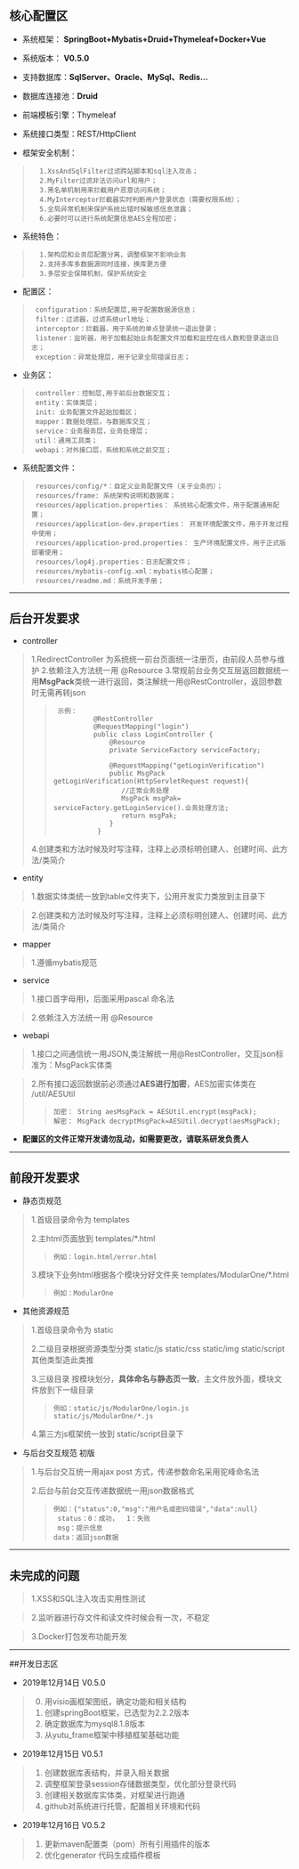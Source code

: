 ## 核心配置区

* 系统框架： **SpringBoot+Mybatis+Druid+Thymeleaf+Docker+Vue**

* 系统版本： **V0.5.0**

* 支持数据库：**SqlServer、Oracle、MySql、Redis...**

* 数据库连接池：**Druid**

* 前端模板引擎：Thymeleaf

* 系统接口类型：REST/HttpClient

* 框架安全机制：
>       1.XssAndSqlFilter过滤跨站脚本和sql注入攻击；
>       2.MyFilter过滤非法访问url和用户；
>       3.黑名单机制用来拦截用户恶意访问系统；
>       4.MyInterceptor拦截器实时判断用户登录状态（需要权限系统）；
>       5.全局异常机制来保护系统出错时候敏感信息泄露；
>       6.必要时可以进行系统配置信息AES全程加密；
 
* 系统特色：
>       1.架构层和业务层配置分离，调整框架不影响业务
>       2.支持多库多数据源同时连接，换库更方便
>       3.多层安全保障机制，保护系统安全 

* 配置区：    
>      configuration：系统配置层,用于配置数据源信息；
>      filter：过滤器，过滤系统url地址；
>      interceptor：拦截器，用于系统的单点登录统一退出登录；
>      listener：监听器，用于加载起始业务配置文件加载和监控在线人数和登录退出日志；
>      exception：异常处理层，用于记录全局错误日志；

* 业务区：  
>      controller：控制层,用于前后台数据交互；
>      entity：实体类层；
>      init: 业务配置文件起始加载区；
>      mapper：数据处理层，与数据库交互；
>      service：业务服务层，业务处理层；
>      util：通用工具类；
>      webapi：对外接口层，系统和系统之前交互；

* 系统配置文件：
>      resources/config/*：自定义业务配置文件（关于业务的）；
>      resources/frame: 系统架构说明和数据库；
>      resources/application.properties： 系统核心配置文件，用于配置通用配置；
>      resources/application-dev.properties： 开发环境配置文件，用于开发过程中使用；
>      resources/application-prod.properties： 生产环境配置文件，用于正式版部署使用；
>      resources/log4j.properties：日志配置文件；
>      resources/mybatis-config.xml：mybatis核心配置；
>      resources/readme.md：系统开发手册；       

------------------------------------------------------------------

## 后台开发要求

* controller
>   1.RedirectController 为系统统一前台页面统一注册页，由前段人员参与维护
>   2.依赖注入方法统一用 @Resource
>   3.常规前台业务交互层返回数据统一用**MsgPack**类统一进行返回，类注解统一用@RestController，返回参数时无需再转json
>>      示例：         
>>               @RestController
>>               @RequestMapping("login")
>>               public class LoginController {
>>                   @Resource
>>                   private ServiceFactory serviceFactory;
>>    
>>                   @RequestMapping("getLoginVerification")
>>                   public MsgPack getLoginVerification(HttpServletRequest request){
>>                      //正常业务处理
>>                      MsgPack msgPak= serviceFactory.getLoginService().业务处理方法;               
>>                      return msgPak;
>>                   }
>>                }  
> 4.创建类和方法时候及时写注释，注释上必须标明创建人、创建时间、此方法/类简介

* entity
> 1.数据实体类统一放到table文件夹下，公用开发实力类放到主目录下

> 2.创建类和方法时候及时写注释，注释上必须标明创建人、创建时间、此方法/类简介

* mapper
> 1.遵循mybatis规范

* service
> 1.接口首字母用I，后面采用pascal 命名法

> 2.依赖注入方法统一用 @Resource

* webapi
> 1.接口之间通信统一用JSON,类注解统一用@RestController，交互json标准为：MsgPack实体类 

> 2.所有接口返回数据前必须通过**AES进行加密**，AES加密实体类在 /util/AESUtil
>>     加密： String aesMsgPack = AESUtil.encrypt(msgPack);
>>     解密： MsgPack decryptMsgPack=AESUtil.decrypt(aesMsgPack);

* **配置区的文件正常开发请勿乱动，如需要更改，请联系研发负责人** 

------------------------------------------------------------------

## 前段开发要求

* 静态页规范
>  1.首级目录命令为 templates  
>
>  2.主html页面放到 templates/*.html      
>>     例如：login.html/error.html 
>
>  3.模块下业务html根据各个模块分好文件夹 templates/ModularOne/*.html    
>>     例如：ModularOne     

* 其他资源规范
>  1.首级目录命令为 static
>
>  2.二级目录根据资源类型分类  static/js  static/css   static/img    static/script   其他类型造此类推 
>
>  3.三级目录 按模块划分，**具体命名与静态页一致**，主文件放外面，模块文件放到下一级目录
>>     例如：static/js/ModularOne/login.js   static/js/ModularOne/*.js  
>
>  4.第三方js框架统一放到 static/script目录下 
   
* 与后台交互规范 初版
>  1.与后台交互统一用ajax post 方式，传递参数命名采用驼峰命名法
>
>  2.后台与前台交互传递数据统一用json数据格式  
>>     例如：{"status":0,"msg":"用户名或密码错误","data":null} 
>>	    status：0：成功，  1：失败
>>	    msg：提示信息
>>     data：返回json数据



------------------------------------------------------------------

## 未完成的问题

> 1.XSS和SQL注入攻击实用性测试

> 2.监听器进行存文件和读文件时候会有一次，不稳定

> 3.Docker打包发布功能开发

------------------------------------------------------------------

##开发日志区 

* 2019年12月14日  V0.5.0
>   0. 用visio画框架图纸，确定功能和相关结构
>   1. 创建springBoot框架，已选型为2.2.2版本
>   2. 确定数据库为mysql8.1.8版本
>   3. 从yutu_frame框架中移植框架基础功能
>
* 2019年12月15日  V0.5.1
>   1. 创建数据库表结构，并录入相关数据
>   2. 调整框架登录session存储数据类型，优化部分登录代码
>   3. 创建相关数据库实体类，对框架进行跑通 
>   4. github对系统进行托管，配置相关环境和代码

* 2019年12月16日  V0.5.2
>   1. 更新maven配置类（pom）所有引用插件的版本
>   2. 优化generator 代码生成插件模板


